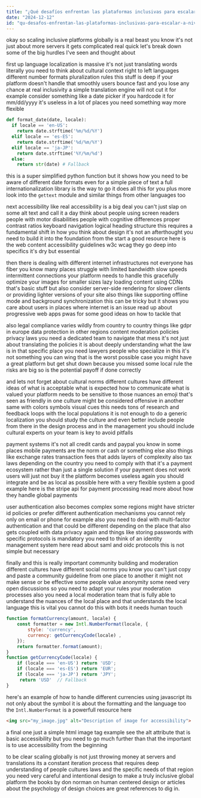```yaml
---
title: "¿Qué desafíos enfrentan las plataformas inclusivas para escalar a nivel global?"
date: "2024-12-12"
id: "qu-desafos-enfrentan-las-plataformas-inclusivas-para-escalar-a-nivel-global"
---
```


okay so scaling inclusive platforms globally is a real beast you know it's not just about more servers it gets complicated real quick let's break down some of the big hurdles I've seen and thought about

first up language localization is massive it's not just translating words literally you need to think about cultural context right to left languages different number formats pluralization rules this stuff is deep if your platform doesn't handle that smoothly users bounce fast and you lose any chance at real inclusivity a simple translation engine will not cut it for example consider something like a date picker if you hardcode it for mm/dd/yyyy it's useless in a lot of places you need something way more flexible

```python
def format_date(date, locale):
  if locale == 'en-US':
    return date.strftime('%m/%d/%Y')
  elif locale == 'es-ES':
    return date.strftime('%d/%m/%Y')
  elif locale == 'ja-JP':
    return date.strftime('%Y/%m/%d')
  else:
    return str(date) # Fallback
```
this is a super simplified python function but it shows how you need to be aware of different date formats even for a simple piece of text a full internationalization library is the way to go it does all this for you plus more look into the `gettext` module and similar things from other languages too

next accessibility like real accessibility is a big deal you can't just slap on some alt text and call it a day think about people using screen readers people with motor disabilities people with cognitive differences proper contrast ratios keyboard navigation logical heading structure this requires a fundamental shift in how you think about design it's not an afterthought you need to build it into the foundation from the start a good resource here is the web content accessibility guidelines w3c wcag they go deep into specifics it's dry but essential

then there is dealing with different internet infrastructures not everyone has fiber you know many places struggle with limited bandwidth slow speeds intermittent connections your platform needs to handle this gracefully optimize your images for smaller sizes lazy loading content using CDNs that's basic stuff but also consider server-side rendering for slower clients or providing lighter versions of your site also things like supporting offline mode and background synchronization this can be tricky but it shows you care about users in places where internet is an issue read up about progressive web apps pwas for some good ideas on how to tackle that

also legal compliance varies wildly from country to country things like gdpr in europe data protection in other regions content moderation policies privacy laws you need a dedicated team to navigate that mess it's not just about translating the policies it is about deeply understanding what the law is in that specific place you need lawyers people who specialize in this it's not something you can wing that is the worst possible case you might have a great platform but get shut down because you missed some local rule the risks are big so is the potential payoff if done correctly

and lets not forget about cultural norms different cultures have different ideas of what is acceptable what is expected how to communicate what is valued your platform needs to be sensitive to those nuances an emoji that's seen as friendly in one culture might be considered offensive in another same with colors symbols visual cues this needs tons of research and feedback loops with the local populations it is not enough to do a generic localization you should study the culture and even better include people from there in the design process and in the management you should include cultural experts on your team is key to avoid pitfalls

payment systems it's not all credit cards and paypal you know in some places mobile payments are the norm or cash or something else also things like exchange rates transaction fees that adds layers of complexity also tax laws depending on the country you need to comply with that it's a payment ecosystem rather than just a single solution if your payment does not work users will just not buy it the platform becomes useless again you should integrate and be as local as possible here with a very flexible system a good example here is the stripe api for payment processing read more about how they handle global payments

user authentication also becomes complex some regions might have stricter id policies or prefer different authentication mechanisms you cannot rely only on email or phone for example also you need to deal with multi-factor authentication and that could be different depending on the place that also gets coupled with data privacy again and things like storing passwords with specific protocols is mandatory you need to think of an identity management system here read about saml and oidc protocols this is not simple but necessary

finally and this is really important community building and moderation different cultures have different social norms you know you can't just copy and paste a community guideline from one place to another it might not make sense or be effective some people value anonymity some need very open discussions so you need to adapt your rules your moderation processes also you need a local moderation team that is fully able to understand the nuances of the local place and that understands the local language this is vital you cannot do this with bots it needs human touch

```javascript
function formatCurrency(amount, locale) {
    const formatter = new Intl.NumberFormat(locale, {
        style: 'currency',
        currency: getCurrencyCode(locale) ,
    });
    return formatter.format(amount);
}
function getCurrencyCode(locale) {
    if (locale === 'en-US') return 'USD';
    if (locale === 'es-ES') return 'EUR';
    if (locale === 'ja-JP') return 'JPY';
     return 'USD'  // Fallback
}
```
here's an example of how to handle different currencies using javascript its not only about the symbol it is about the formatting and the language too the `Intl.NumberFormat` is a powerfull resource here

```html
<img src="my_image.jpg" alt="Description of image for accessibility">
```

a final one just a simple html image tag example see the alt attribute that is basic accessibility but you need to go much further than that the important is to use accessibility from the beginning

to be clear scaling globally is not just throwing money at servers and translations its a constant iteration process that requires deep understanding of people cultures laws and the specific needs of that region you need very careful and intentional design to make a truly inclusive global platform the books by don norman on human centered design or articles about the psychology of design choices are great references to dig in.
